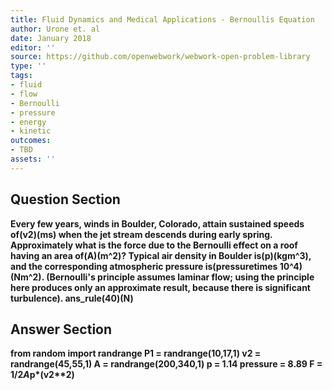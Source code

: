 ```yaml
---
title: Fluid Dynamics and Medical Applications - Bernoullis Equation
author: Urone et. al
date: January 2018
editor: ''
source: https://github.com/openwebwork/webwork-open-problem-library
type: ''
tags:
- fluid
- flow
- Bernoulli
- pressure
- energy
- kinetic
outcomes:
- TBD
assets: ''
---
```


## Question Section 

<b>
Every few years, winds in Boulder, Colorado, attain sustained speeds of(v2)(ms) when the jet stream descends during early spring. Approximately what is the force due to the Bernoulli effect on a roof having an area of(A)(m^2)? Typical air density in Boulder is(p)(kgm^3), and the corresponding atmospheric pressure is(pressuretimes 10^4)(Nm^2). (Bernoulli's principle assumes laminar flow; using the principle here produces only an approximate result, because there is significant turbulence).
ans_rule(40)(N)



## Answer Section

from random import randrange
P1 = randrange(10,17,1)
v2 = randrange(45,55,1)
A = randrange(200,340,1)
p = 1.14
pressure = 8.89
F = 1/2*A*p*(v2**2)